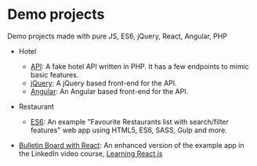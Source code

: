 # Demo projects
Demo projects made with pure JS, ES6, jQuery, React, Angular, PHP

* Hotel

  * [API](hotel/api): A fake hotel API written in PHP. It has a few endpoints to mimic basic features.
  * [jQuery](hotel/jquery): A jQuery based front-end for the API.
  * [Angular](hotel/angular): An Angular based front-end for the API.

* Restaurant

  * [ES6](restaurant/es6): An example "Favourite Restaurants list with search/filter features" web app using HTML5, ES6, SASS, Gulp and more.

* [Bulletin Board with React](bulletin-board): An enhanced version of the example app in the LinkedIn video course, [Learning React.js](https://www.linkedin.com/learning/learning-react-js-2)
